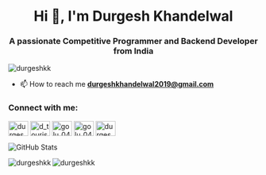 <h1 align="center">Hi 👋, I'm Durgesh Khandelwal</h1>
<h3 align="center">A passionate Competitive Programmer and Backend Developer from India</h3>

<p align="left"> <img src="https://komarev.com/ghpvc/?username=durgeshkk&label=Profile%20views&color=0e75b6&style=flat" alt="durgeshkk" /> </p>

- 📫 How to reach me **durgeshkhandelwal2019@gmail.com**

<h3 align="left">Connect with me:</h3>
<p align="left">
<a href="https://www.linkedin.com/in/golu0409/" target="blank"><img align="center" src="https://raw.githubusercontent.com/rahuldkjain/github-profile-readme-generator/master/src/images/icons/Social/linked-in-alt.svg" alt="durgesh-khandelwal-golu0409" height="30" width="40" /></a>
<a href="https://www.codechef.com/users/d_tourist_04" target="blank"><img align="center" src="https://cdn.jsdelivr.net/npm/simple-icons@3.1.0/icons/codechef.svg" alt="d_tourist_04" height="30" width="40" /></a>
<a href="https://codeforces.com/profile/golu_0409" target="blank"><img align="center" src="https://raw.githubusercontent.com/rahuldkjain/github-profile-readme-generator/master/src/images/icons/Social/codeforces.svg" alt="golu_0409" height="30" width="40" /></a>
<a href="https://www.leetcode.com/golu_0409" target="blank"><img align="center" src="https://raw.githubusercontent.com/rahuldkjain/github-profile-readme-generator/master/src/images/icons/Social/leet-code.svg" alt="golu_0409" height="30" width="40" /></a>
<a href="https://auth.geeksforgeeks.org/user/durgeshkhandelwal2019" target="blank"><img align="center" src="https://raw.githubusercontent.com/rahuldkjain/github-profile-readme-generator/master/src/images/icons/Social/geeks-for-geeks.svg" alt="durgeshkhandelwal2019" height="30" width="40" /></a>
</p>

<!--
<h3 align="left">Languages and Tools:</h3>
<p align="left"> <a href="https://www.gnu.org/software/bash/" target="_blank" rel="noreferrer"> <img src="https://www.vectorlogo.zone/logos/gnu_bash/gnu_bash-icon.svg" alt="bash" width="40" height="40"/> </a> <a href="https://www.cprogramming.com/" target="_blank" rel="noreferrer"> <img src="https://raw.githubusercontent.com/devicons/devicon/master/icons/c/c-original.svg" alt="c" width="40" height="40"/> </a> <a href="https://www.w3schools.com/cpp/" target="_blank" rel="noreferrer"> <img src="https://raw.githubusercontent.com/devicons/devicon/master/icons/cplusplus/cplusplus-original.svg" alt="cplusplus" width="40" height="40"/> </a> <a href="https://www.docker.com/" target="_blank" rel="noreferrer"> <img src="https://raw.githubusercontent.com/devicons/devicon/master/icons/docker/docker-original-wordmark.svg" alt="docker" width="40" height="40"/> </a> <a href="https://flask.palletsprojects.com/" target="_blank" rel="noreferrer"> <img src="https://www.vectorlogo.zone/logos/pocoo_flask/pocoo_flask-icon.svg" alt="flask" width="40" height="40"/> </a> <a href="https://cloud.google.com" target="_blank" rel="noreferrer"> <img src="https://www.vectorlogo.zone/logos/google_cloud/google_cloud-icon.svg" alt="gcp" width="40" height="40"/> </a> <a href="https://git-scm.com/" target="_blank" rel="noreferrer"> <img src="https://www.vectorlogo.zone/logos/git-scm/git-scm-icon.svg" alt="git" width="40" height="40"/> </a> <a href="https://www.java.com" target="_blank" rel="noreferrer"> <img src="https://raw.githubusercontent.com/devicons/devicon/master/icons/java/java-original.svg" alt="java" width="40" height="40"/> </a> <a href="https://www.jenkins.io" target="_blank" rel="noreferrer"> <img src="https://www.vectorlogo.zone/logos/jenkins/jenkins-icon.svg" alt="jenkins" width="40" height="40"/> </a> <a href="https://kubernetes.io" target="_blank" rel="noreferrer"> <img src="https://www.vectorlogo.zone/logos/kubernetes/kubernetes-icon.svg" alt="kubernetes" width="40" height="40"/> </a> <a href="https://www.linux.org/" target="_blank" rel="noreferrer"> <img src="https://raw.githubusercontent.com/devicons/devicon/master/icons/linux/linux-original.svg" alt="linux" width="40" height="40"/> </a> <a href="https://www.mysql.com/" target="_blank" rel="noreferrer"> <img src="https://raw.githubusercontent.com/devicons/devicon/master/icons/mysql/mysql-original-wordmark.svg" alt="mysql" width="40" height="40"/> </a> <a href="https://www.postgresql.org" target="_blank" rel="noreferrer"> <img src="https://raw.githubusercontent.com/devicons/devicon/master/icons/postgresql/postgresql-original-wordmark.svg" alt="postgresql" width="40" height="40"/> </a> <a href="https://postman.com" target="_blank" rel="noreferrer"> <img src="https://www.vectorlogo.zone/logos/getpostman/getpostman-icon.svg" alt="postman" width="40" height="40"/> </a> <a href="https://spring.io/" target="_blank" rel="noreferrer"> <img src="https://www.vectorlogo.zone/logos/springio/springio-icon.svg" alt="spring" width="40" height="40"/> </a> </p>
-->

![GitHub Stats](https://github-readme-stats.vercel.app/api?username=durgeshkk&theme=radical)
<p><img align="left" src="https://github-readme-stats.vercel.app/api/top-langs?username=durgeshkk&show_icons=true&locale=en&layout=compact" alt="durgeshkk" /></p>



<p><img align="center" src="https://github-readme-streak-stats.herokuapp.com/?user=durgeshkk&" alt="durgeshkk" /></p>

<!--
<p><img align="left" src="https://github-readme-stats.vercel.app/api/top-langs?username=durgeshkk&show_icons=true&locale=en&layout=compact" alt="durgeshkk" /></p>

![GitHub Stats](https://github-readme-stats.vercel.app/api?username=durgeshkk&theme=radical)
<p><img align="left" src="https://github-readme-stats.vercel.app/api/top-langs?username=durgeshkk&show_icons=true&locale=en&layout=compact" alt="durgeshkk" /></p>
<p>&nbsp;<img align="center" src="https://github-readme-stats.vercel.app/api?username=durgeshkk&show_icons=true&locale=en" alt="durgeshkk" /></p>

<p><img align="center" src="https://github-readme-streak-stats.herokuapp.com/?user=durgeshkk&" alt="durgeshkk" /></p>
-->

<!--
## Hi there 👋

**durgeshkk/durgeshkk** is a ✨ _special_ ✨ repository because its `README.md` (this file) appears on your GitHub profile.

Here are some ideas to get you started:

- 🔭 I’m currently working on ...
- 🌱 I’m currently learning ...
- 👯 I’m looking to collaborate on ...
- 🤔 I’m looking for help with ...
- 💬 Ask me about ...
- 📫 How to reach me: ...
- 😄 Pronouns: ...
- ⚡ Fun fact: ...
-->
